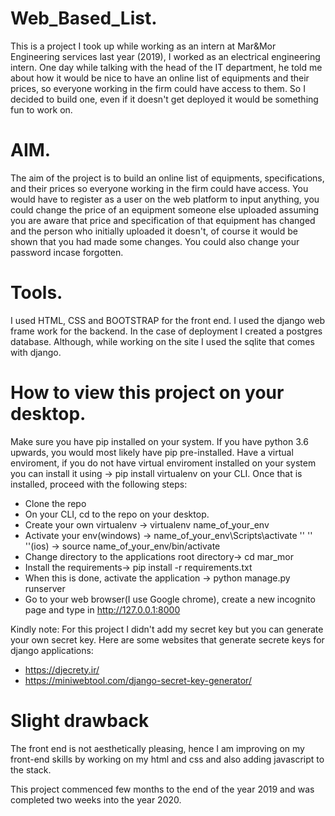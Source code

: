 # Web_Based_List.

This is a project I took up while working as an intern at Mar&Mor Engineering services last year (2019), I worked as an electrical engineering 
intern. One day while talking with the head of the IT department, he told me about how it would be nice to have an online list of 
equipments and their prices, so everyone working in the firm could have access to them. So I decided to build one, even if it doesn't
get deployed it would be something fun to work on.

# AIM.
The aim of the project is to build an online list of equipments, specifications, and their prices so everyone working in the firm could have access. 
You would have to register as a user on the web platform to input anything, you could change the price of an equipment someone else uploaded assuming you are aware that price and specification of that equipment has changed and the person who initially uploaded it doesn't, of course it would be shown that you had made some changes. You could also change your password incase forgotten.

# Tools.
I used HTML, CSS and BOOTSTRAP for the front end.
I used the django web frame work for the backend.
In the case of deployment I created a postgres database. Although, while working on the site I used the sqlite that comes with django.


# How to view this project on your desktop.
Make sure you have pip installed on your system. If you have python 3.6 upwards, you would most likely have pip pre-installed. Have a virtual enviroment, if you do not have
virtual enviroment installed on your system you can install it using -> pip install virtualenv on your CLI. Once that is installed, proceed with the following steps:

- Clone the repo
- On your CLI, cd to the repo on your desktop.
- Create your own virtualenv -> virtualenv name_of_your_env
- Activate your env(windows) -> name_of_your_env\Scripts\activate 
   ''         ''   ''(ios)   -> source name_of_your_env/bin/activate
- Change directory to the applications root directory-> cd mar_mor
- Install the requirements-> pip install -r requirements.txt
- When this is done, activate the application -> python manage.py runserver
- Go to your web browser(I use Google chrome), create a new incognito page and type in http://127.0.0.1:8000

Kindly note: For this project I didn't add my secret key but you can generate your own secret key. Here are some websites that generate secrete keys for django applications:
- https://djecrety.ir/
- https://miniwebtool.com/django-secret-key-generator/



# Slight drawback
The front end is not aesthetically pleasing, hence I am improving on my front-end skills by working on my html and css and also
adding javascript to the stack.



This project commenced few months to the end of the year 2019 and
was completed two weeks into the year 2020.
